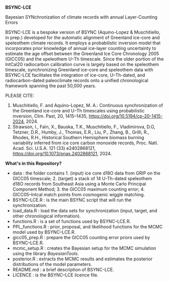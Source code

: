 **BSYNC-LCE**

Bayesian SYNchronization of climate records with annual Layer-Counting Errors

BSYNC-LCE is a bespoke version of BSYNC (Aquino-Lopez & Muschitiello, in prep.) developed for the automatic alignment of Greenland ice-core and speleothem climate records. It employs a probabilistic inversion model that incorporates prior knowledge of annual ice-layer counting uncertainty to estimate the age offset between the Greenland Ice Core Chronology 2005 (GICC05) and the speleothem U–Th timescale. Since the older portion of the IntCal20 radiocarbon calibration curve is largely based on the speleothem timescale, synchronizing Greenland ice-core and speleothem data with BSYNC-LCE facilitates the integration of ice-core, U–Th-dated, and radiocarbon-dated paleoclimate records onto a unified chronological framework spanning the past 50,000 years.

PLEASE CITE: 
1. Muschitiello, F. and Aquino-Lopez, M. A.: Continuous synchronization of the Greenland ice-core and U–Th timescales using probabilistic inversion, Clim. Past, 20, 1415–1435, https://doi.org/10.5194/cp-20-1415-2024, 2024.
2. Strawson, I., Faïn, X., Bauska, T.K., Muschitiello, F., Vladimirova, D.O, Tetzner, D.R., Humby, J., Thomas, E.R., Liu, P., Zhang, B., Grilli, R., Rhodes, R.H., Historical Southern Hemisphere biomass burning variability inferred from ice core carbon monoxide records, Proc. Natl. Acad. Sci. U.S.A. 121 (33) e2402868121, https://doi.org/10.1073/pnas.2402868121, 2024.

**What's in this Repository?**
- data : the folder contains 1. (input) ice core d18O data from GRIP on the GICC05 timescale; 2. (target) a stack of 14 U-Th-dated speleothem d18O records from Southeast Asia using a Monte Carlo Principal Component                   Method; 3. the GICC05 maximum counting error; 4. GICC05–Intcal match points from cosmogenic wiggle matching.
- BSYNC–LCE.R : is the main BSYNC script that will run the synchronization.
- load_data.R : load the data sets for synchronization (input, target, and other chronological information).
- functions.R : is a set of functions used by BSYNC–LCE.R. 
- PPL_functions.R : prior, proposal, and likelihood functions for the MCMC model used by BSYNC–LCE.R.
- gicc05_prep.R : prepare the GICC05 counting error priors used by BSYNC–LCE.R. 
- mcmc_setup.R : creates the Bayesian setup for the MCMC simulation using the library *BayesianTools*.
- posterior.R : extracts the MCMC results and estimates the posterior distributions of the model parameters.
- README.md : a brief description of BSYNC-LCE.
- LICENCE : is the BSYNC–LCE licence file.

